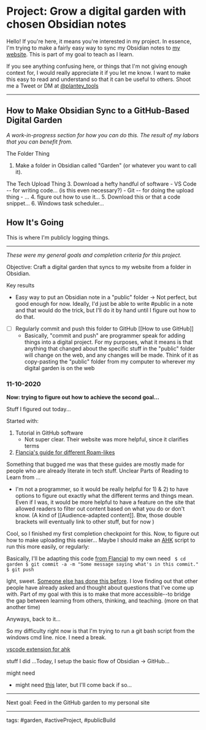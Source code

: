 # Project: Grow a digital garden with chosen Obsidian notes
Hello! If you're here, it means you're interested in my project. In essence, I'm trying to make a fairly easy way to sync my Obsidian notes to [my website](ethanplante.org). This is part of my goal to teach as I learn.

If you see anything confusing here, or things that I'm not giving enough context for, I would really appreciate it if you let me know. I want to make this easy to read and understand so that it can be useful to others. Shoot me a Tweet or DM at [@plantey_tools](https://twitter.com/plantey_tools)

---
## How to Make Obsidian Sync to a GitHub-Based Digital Garden
*A work-in-progress section for how you can do this. The result of my labors that you can benefit from.*

The Folder Thing
1. Make a folder in Obsidian called "Garden" (or whatever you want to call it).

The Tech Upload Thing
3. Download a hefty handful of software
	- VS Code -- for writing code... (is this even necessary?)
	- Git -- for doing the upload thing
	- ...
4. figure out how to use it...
5. Download this or that a code snippet...
6. Windows task scheduler...




## How It's Going
This is where I'm publicly logging things.

---
*These were my general goals and completion criteria for this project.*

Objective: Craft a digital garden that syncs to my website from a folder in Obsidian.

Key results
- Easy way to put an Obsidian note in a "public" folder
	-> Not perfect, but good enough for now. Ideally, I'd just be able to write #public in a note and that would do the trick, but I'll do it by hand until I figure out how to do that.
- [ ] Regularly commit and push this folder to GitHub [[How to use GitHub]]
	- Basically, "commit and push" are programmer speak for adding things into a digital project. For my purposes, what it means is that anything that changed about the specific stuff in the "public" folder will change on the web, and any changes will be made. Think of it as copy-pasting the "public" folder from my computer to wherever my digital garden is on the web

### 11-10-2020

**Now: trying to figure out how to achieve the second goal...**

Stuff I figured out today...

Started with:
1. Tutorial in GitHub software
	- Not super clear. Their website was more helpful, since it clarifies terms
2. [Flancia's guide for different Roam-likes](https://flancia.org/mine/roam-likes/)

Something that bugged me was that these guides are mostly made for people who are already literate in tech stuff. Unclear Parts of Reading to Learn from ...
- I'm not a programmer, so it would be really helpful for 1) & 2) to have options to figure out exactly what the different terms and things mean. Even if I was, it would be more helpful to have a feature on the site that allowed readers to filter out content based on what you do or don't know. (A kind of [[Audience-adapted content]]. Btw, those double brackets will eventually link to other stuff, but for now )


Cool, so I finished my first completion checkpoint for this. Now, to figure out how to make uploading this easier...
Maybe I should make an [AHK](https://www.autohotkey.com/) script to run this more easily, or  regularly: 


Basically, I'll be adapting this code [from Flancia](https://flancia.org/mine/roam-likes/)) to my own need
	` 
	$ cd garden
	$ git commit -a -m "Some message saying what's in this commit."
	$ git push
	`

Ight, sweet. [Someone else has done this before](https://medium.com/@psicliffs/how-to-automate-your-git-workflow-97cbaae596a8). I love finding out that other people have already asked and thought about questions that I've come up with. Part of my goal with this is to make that more accessible--to bridge the gap between learning from others, thinking, and teaching. (more on that another time)


Anyways, back to it...

So my difficulty right now is that I'm trying to run a git bash script from the windows cmd line. nice. I need a break.

[vscode extension for ahk](https://marketplace.visualstudio.com/items?itemName=cweijan.vscode-autohotkey-plus)




stuff I did
...Today, I setup the basic flow of Obsidian -> GitHub...



might need
- might need [this](https://gist.github.com/damc-dev/eb5e1aef001eef78c0f4#file-runbashscript-bat) later, but I'll come back if so...



---
Next goal: Feed in the GitHub garden to my personal site

---
tags: #garden, #activeProject, #publicBuild

